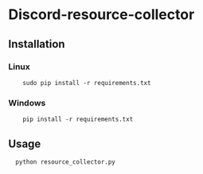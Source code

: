 # Discord-resource-collector

## Installation
### Linux
        sudo pip install -r requirements.txt
    
### Windows
        pip install -r requirements.txt

## Usage
      python resource_collector.py
